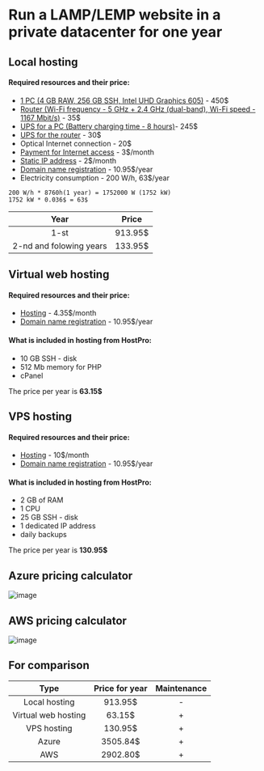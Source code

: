 # Run a LAMP/LEMP website in a private datacenter for one year

## Local hosting
#### Required resources and their price:
- [1 PC (4 GB RAW, 256 GB SSH, Intel UHD Graphics 605)](https://rozetka.com.ua/351042822/p351042822/) - 450$ 
- [Router (Wi-Fi frequency - 5 GHz + 2.4 GHz (dual-band), Wi-Fi speed - 1167 Mbit/s)](https://rozetka.com.ua/tp-link-archer-a64/p323263657/) - 35$
- [UPS for a PC (Battery charging time - 8 hours)](https://hard.rozetka.com.ua/361933881/p361933881/)- 245$
- [UPS for the router](https://hard.rozetka.com.ua/283822703/p283822703/) - 30$
- Optical Internet connection - 20$
- [Payment for Internet access](https://uar.net/) - 3$/month
- [Static IP address](https://uar.net/ip/) - 2$/month
- [Domain name registration](https://hostpro.ua/ua/domain-lviv-ua.html) - 10.95$/year
- Electricity consumption - 200 W/h, 63$/year
```
200 W/h * 8760h(1 year) = 1752000 W (1752 kW)
1752 kW * 0.036$ = 63$
```
| Year | Price    |
| :---:   | :---: |
| 1-st| 913.95$ |
| 2-nd and folowing years |133.95$ ||


## Virtual web hosting
#### Required resources and their price:
- [Hosting](https://hostpro.ua/ua/hosting-linux.html) - 4.35$/month
- [Domain name registration](https://hostpro.ua/ua/domain-lviv-ua.html) - 10.95$/year 

#### What is included in hosting from HostPro:
- 10 GB SSH - disk
- 512 Mb memory for PHP
- cPanel

The price per year is **63.15$**


## VPS hosting
#### Required resources and their price:
- [Hosting](https://hostpro.ua/ua/linux-vps.html) - 10$/month
- [Domain name registration](https://hostpro.ua/ua/domain-lviv-ua.html) - 10.95$/year 

#### What is included in hosting from HostPro:
- 2 GB of RAM
- 1 CPU
- 25 GB SSH - disk
- 1 dedicated IP address
- daily backups

The price per year is **130.95$**

## Azure pricing calculator
![image](https://user-images.githubusercontent.com/104198926/206862555-c0c319bd-6971-4d13-ae0a-848f043b73cf.png)

## AWS pricing calculator
![image](https://user-images.githubusercontent.com/104198926/206862593-b8ec6c39-7dd1-4725-8ba7-80ee6420d4a9.png)

## For comparison
| Type | Price for year| Maintenance|
| :---:   | :---: | :---: |
|Local hosting| 913.95$ | - |
|Virtual web hosting|63.15$| + |
|VPS hosting|130.95$| + |
|Azure|3505.84$|+|
|AWS|2902.80$|+|

